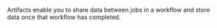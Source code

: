Artifacts enable you to share data between jobs in a workflow and store data once that workflow has completed.